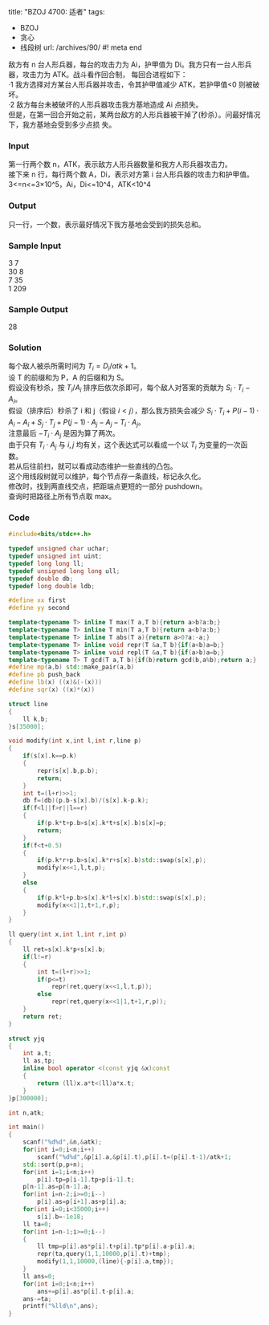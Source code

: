 title: "BZOJ 4700: 适者"
tags:
  - BZOJ
  - 贪心
  - 线段树
url: /archives/90/
#! meta end

敌方有 n 台人形兵器，每台的攻击力为 Ai，护甲值为 Di。我方只有一台人形兵器，攻击力为 ATK。战斗看作回合制，
每回合进程如下：  
·1 我方选择对方某台人形兵器并攻击，令其护甲值减少 ATK，若护甲值<0 则被破坏。  
·2 敌方每台未被破坏的人形兵器攻击我方基地造成 Ai 点损失。  
但是，在第一回合开始之前，某两台敌方的人形兵器被干掉了(秒杀）。问最好情况下，我方基地会受到多少点损
失。

### Input
第一行两个数 n，ATK，表示敌方人形兵器数量和我方人形兵器攻击力。  
接下来 n 行，每行两个数 A，Di，表示对方第 i 台人形兵器的攻击力和护甲值。  
3<=n<=3×10^5，Ai，Di<=10^4，ATK<10^4

### Output
只一行，一个数，表示最好情况下我方基地会受到的损失总和。

### Sample Input
3 7  
30 8  
7 35  
1 209

### Sample Output
28

### Solution
每个敌人被杀所需时间为 $T_i=D_i/atk+1$。  
设 T 的前缀和为 P，A 的后缀和为 S。  
假设没有秒杀，按 $T_i/A_i$ 排序后依次杀即可，每个敌人对答案的贡献为 $S_i\cdot T_i-A_i$。  
假设（排序后）秒杀了 i 和 j（假设 $i<j$），那么我方损失会减少 $S_i\cdot T_i + P(i-1)\cdot A_i - A_i + S_j\cdot T_j + P(j-1)\cdot A_j - A_j - T_i\cdot A_j$。  
注意最后 $-T_i\cdot A_j$ 是因为算了两次。  
由于只有 $T_i\cdot A_j$ 与 $i,j$ 均有关，这个表达式可以看成一个以 $T_i$ 为变量的一次函数。  
若从后往前扫，就可以看成动态维护一些直线的凸包。  
这个用线段树就可以维护，每个节点存一条直线，标记永久化。  
修改时，找到两直线交点，把距端点更短的一部分 pushdown。  
查询时把路径上所有节点取 max。  

### Code

```c++
#include<bits/stdc++.h>

typedef unsigned char uchar;
typedef unsigned int uint;
typedef long long ll;
typedef unsigned long long ull;
typedef double db;
typedef long double ldb;

#define xx first
#define yy second

template<typename T> inline T max(T a,T b){return a>b?a:b;}
template<typename T> inline T min(T a,T b){return a<b?a:b;}
template<typename T> inline T abs(T a){return a>0?a:-a;}
template<typename T> inline void repr(T &a,T b){if(a<b)a=b;}
template<typename T> inline void repl(T &a,T b){if(a>b)a=b;}
template<typename T> T gcd(T a,T b){if(b)return gcd(b,a%b);return a;}
#define mp(a,b) std::make_pair(a,b)
#define pb push_back
#define lb(x) ((x)&(-(x)))
#define sqr(x) ((x)*(x))

struct line
{
	ll k,b;
}s[35000];

void modify(int x,int l,int r,line p)
{
	if(s[x].k==p.k)
	{
		repr(s[x].b,p.b);
		return;
	}
	int t=(l+r)>>1;
	db f=(db)(p.b-s[x].b)/(s[x].k-p.k);
	if(f<l||f>r||l==r)
	{
		if(p.k*t+p.b>s[x].k*t+s[x].b)s[x]=p;
		return;
	}
	if(f<t+0.5)
	{
		if(p.k*r+p.b>s[x].k*r+s[x].b)std::swap(s[x],p);
		modify(x<<1,l,t,p);
	}
	else
	{
		if(p.k*l+p.b>s[x].k*l+s[x].b)std::swap(s[x],p);
		modify(x<<1|1,t+1,r,p);
	}
}

ll query(int x,int l,int r,int p)
{
	ll ret=s[x].k*p+s[x].b;
	if(l!=r)
	{
		int t=(l+r)>>1;
		if(p<=t)
			repr(ret,query(x<<1,l,t,p));
		else
			repr(ret,query(x<<1|1,t+1,r,p));
	}
	return ret;
}

struct yjq
{
	int a,t;
	ll as,tp;
	inline bool operator <(const yjq &x)const
	{
		return (ll)x.a*t<(ll)a*x.t;
	}
}p[300000];

int n,atk;

int main()
{
	scanf("%d%d",&n,&atk);
	for(int i=0;i<n;i++)
		scanf("%d%d",&p[i].a,&p[i].t),p[i].t=(p[i].t-1)/atk+1;
	std::sort(p,p+n);
	for(int i=1;i<n;i++)
		p[i].tp=p[i-1].tp+p[i-1].t;
	p[n-1].as=p[n-1].a;
	for(int i=n-2;i>=0;i--)
		p[i].as=p[i+1].as+p[i].a;
	for(int i=0;i<35000;i++)
		s[i].b=-1e18;
	ll ta=0;
	for(int i=n-1;i>=0;i--)
	{
		ll tmp=p[i].as*p[i].t+p[i].tp*p[i].a-p[i].a;
		repr(ta,query(1,1,10000,p[i].t)+tmp);
		modify(1,1,10000,(line){-p[i].a,tmp});
	}
	ll ans=0;
	for(int i=0;i<n;i++)
		ans+=p[i].as*p[i].t-p[i].a;
	ans-=ta;
	printf("%lld\n",ans);
}
```

